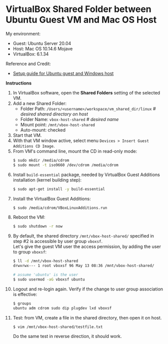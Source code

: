 # VirtualBox Shared Folder between Ubuntu Guest VM and Mac OS Host

My environment:
- Guest: Ubuntu Server 20.04
- Host: Mac OS 10.14.6 Mojave
- VirtualBox: 6.1.34

Reference and Credit:
- [Setup guide for Ubuntu guest and Windows host](https://gist.github.com/estorgio/0c76e29c0439e683caca694f338d4003)


**Instructions**

1. In VirtualBox software, open the **Shared Folders** setting of the selected VM.
1. Add a new Shared Folder:
   - Folder Path: `/Users/<username>/workspace/vm_shared_dir/linux`  _# desired shared directory on host_
   - Folder Name: `vbox-host-shared` _# desired name_
   - Mount point: `/mnt/vbox-host-shared`
   - Auto-mount: checked
1. Start that VM.
1. With that VM window active, select menu `Devices > Insert Guest Additions CD Image`.
1. From VM's command line, mount the CD in read-only mode:
   ```bash
   $ sudo mkdir /media/cdrom
   $ sudo mount -t iso9660 /dev/cdrom /media/cdrom
   ```
1. Install `build-essential` package, needed by VirtualBox Guest Additions installation (kernel building step):
   ```bash
   $ sudo apt-get install -y build-essential
   ```
1. Install the VirtualBox Guest Additions:
   ```bash
   $ sudo /media/cdrom/VBoxLinuxAdditions.run
   ```
1. Reboot the VM:
   ```bash
   $ sudo shutdown -r now
   ```
1. By default, the shared directory `/mnt/vbox-host-shared/` specified in step #2 is accessible by user group `vboxsf`.  
   Let's give the guest VM user the access permission, by adding the user to group `vboxsf`:
   ```bash
   $ ll -d /mnt/vbox-host-shared
   drwxrwx--- 1 root vboxsf 96 May 13 08:36 /mnt/vbox-host-shared/
   
   # assume 'ubuntu' is the user
   $ sudo usermod -aG vboxsf ubuntu
   ```
1. Logout and re-login again. Verify if the change to user group association is effective:
   ```bash
   $ groups
   ubuntu adm cdrom sudo dip plugdev lxd vboxsf
   ```
1. Test: from VM, create a file in the shared directory, then open it on host.
   ```bash
   $ vim /mnt/vbox-host-shared/testfile.txt
   ```
   Do the same test in reverse direction, it should work.
